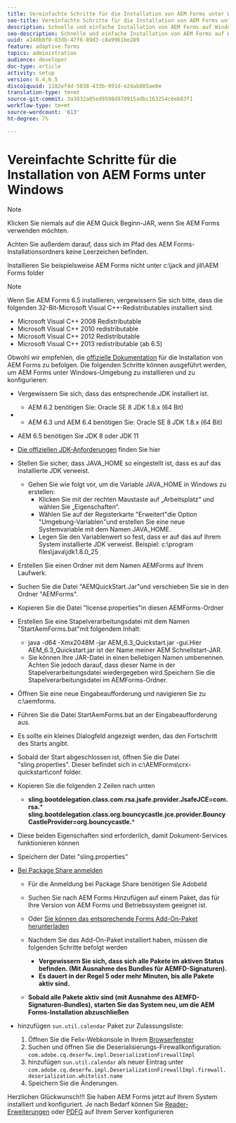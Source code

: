 ```yaml
---
title: Vereinfachte Schritte für die Installation von AEM Forms unter Windows
seo-title: Vereinfachte Schritte für die Installation von AEM Forms unter Windows
description: Schnelle und einfache Installation von AEM Forms auf Windows
seo-description: Schnelle und einfache Installation von AEM Forms auf Windows
uuid: a148b8f0-83db-47f6-89d3-c8a9961be289
feature: adaptive-forms
topics: administration
audience: developer
doc-type: article
activity: setup
version: 6.4,6.5
discoiquuid: 1182ef4d-5838-433b-991d-e24ab805ae0e
translation-type: tm+mt
source-git-commit: 3a3832a05ed9598d970915adbc163254c6eb83f1
workflow-type: tm+mt
source-wordcount: '613'
ht-degree: 7%

---
```



# Vereinfachte Schritte für die Installation von AEM Forms unter Windows

>[!NOTE]
>
>Klicken Sie niemals auf die AEM Quick Beginn-JAR, wenn Sie AEM Forms verwenden möchten.
>
>Achten Sie außerdem darauf, dass sich im Pfad des AEM Forms-Installationsordners keine Leerzeichen befinden.
>
>Installieren Sie beispielsweise AEM Forms nicht unter c:\jack and jill\AEM Forms folder

>[!NOTE]
>
>Wenn Sie AEM Forms 6.5 installieren, vergewissern Sie sich bitte, dass die folgenden 32-Bit-Microsoft Visual C++-Redistributables installiert sind.
>
>* Microsoft Visual C++ 2008 Redistributable
>* Microsoft Visual C++ 2010 redistributable
>* Microsoft Visual C++ 2012 Redistributable
>* Microsoft Visual C++ 2013 redistributable (ab 6.5)


Obwohl wir empfehlen, die [offizielle Dokumentation](https://helpx.adobe.com/de/experience-manager/6-3/forms/using/installing-configuring-aem-forms-osgi.html) für die Installation von AEM Forms zu befolgen. Die folgenden Schritte können ausgeführt werden, um AEM Forms unter Windows-Umgebung zu installieren und zu konfigurieren:

* Vergewissern Sie sich, dass das entsprechende JDK installiert ist.
   * AEM 6.2 benötigen Sie: Oracle SE 8 JDK 1.8.x (64 Bit)
* 
   * AEM 6.3 und AEM 6.4 benötigen Sie: Oracle SE 8 JDK 1.8.x (64 Bit)
* AEM 6.5 benötigen Sie JDK 8 oder JDK 11
* [Die offiziellen JDK-Anforderungen](https://helpx.adobe.com/de/experience-manager/6-3/sites/deploying/using/technical-requirements.html) finden Sie hier
* Stellen Sie sicher, dass JAVA_HOME so eingestellt ist, dass es auf das installierte JDK verweist.
   * Gehen Sie wie folgt vor, um die Variable JAVA_HOME in Windows zu erstellen:
      * Klicken Sie mit der rechten Maustaste auf „Arbeitsplatz“ und wählen Sie „Eigenschaften“.
      * Wählen Sie auf der Registerkarte &quot;Erweitert&quot;die Option &quot;Umgebung-Variablen&quot;und erstellen Sie eine neue Systemvariable mit dem Namen JAVA_HOME.
      * Legen Sie den Variablenwert so fest, dass er auf das auf Ihrem System installierte JDK verweist. Beispiel: c:\program files\java\jdk1.8.0_25

* Erstellen Sie einen Ordner mit dem Namen AEMForms auf Ihrem Laufwerk.
* Suchen Sie die Datei &quot;AEMQuickStart.Jar&quot;und verschieben Sie sie in den Ordner &quot;AEMForms&quot;.
* Kopieren Sie die Datei &quot;license.properties&quot;in diesen AEMForms-Ordner
* Erstellen Sie eine Stapelverarbeitungsdatei mit dem Namen &quot;StartAemForms.bat&quot;mit folgendem Inhalt:
   * java -d64 -Xmx2048M -jar AEM_6.3_Quickstart.jar -gui.Hier AEM_6.3_Quickstart.jar ist der Name meiner AEM Schnellstart-JAR.
   * Sie können Ihre JAR-Datei in einen beliebigen Namen umbenennen. Achten Sie jedoch darauf, dass dieser Name in der Stapelverarbeitungsdatei wiedergegeben wird.Speichern Sie die Stapelverarbeitungsdatei im AEMForms-Ordner.

* Öffnen Sie eine neue Eingabeaufforderung und navigieren Sie zu c:\aemforms.

* Führen Sie die Datei StartAemForms.bat an der Eingabeaufforderung aus.

* Es sollte ein kleines Dialogfeld angezeigt werden, das den Fortschritt des Starts angibt.

* Sobald der Start abgeschlossen ist, öffnen Sie die Datei &quot;sling.properties&quot;. Dieser befindet sich in c:\AEMForms\crx-quickstart\conf folder.

* Kopieren Sie die folgenden 2 Zeilen nach unten
   * **sling.bootdelegation.class.com.rsa.jsafe.provider.JsafeJCE=com.rsa.*** **sling.bootdelegation.class.org.bouncycastle.jce.provider.BouncyCastleProvider=org.bouncycastle.***
* Diese beiden Eigenschaften sind erforderlich, damit Dokument-Services funktionieren können
* Speichern der Datei &quot;sling.properties&quot;

* [Bei Package Share anmelden](http://localhost:4502/crx/packageshare/login.html)

   * Für die Anmeldung bei Package Share benötigen Sie AdobeId
   * Suchen Sie nach AEM Forms Hinzufügen auf einem Paket, das für Ihre Version von AEM Forms und Betriebssystem geeignet ist.
   * Oder [Sie können das entsprechende Forms Add-On-Paket herunterladen](https://helpx.adobe.com/aem-forms/kb/aem-forms-releases.html)
   * Nachdem Sie das Add-On-Paket installiert haben, müssen die folgenden Schritte befolgt werden

      * **Vergewissern Sie sich, dass sich alle Pakete im aktiven Status befinden. (Mit Ausnahme des Bundles für AEMFD-Signaturen).**
      * **Es dauert in der Regel 5 oder mehr Minuten, bis alle Pakete aktiv sind.**
   * **Sobald alle Pakete aktiv sind (mit Ausnahme des AEMFD-Signaturen-Bundles), starten Sie das System neu, um die AEM Forms-Installation abzuschließen**


* hinzufügen `sun.util.calendar` Paket zur Zulassungsliste:

   1. Öffnen Sie die Felix-Webkonsole in Ihrem [Browserfenster](http://localhost:4502/system/console/configMgr)
   2. Suchen und öffnen Sie die Deserialisierungs-Firewallkonfiguration: `com.adobe.cq.deserfw.impl.DeserializationFirewallImpl`
   3. hinzufügen `sun.util.calendar` als neuer Eintrag unter `com.adobe.cq.deserfw.impl.DeserializationFirewallImpl.firewall.deserialization.whitelist.name`
   4. Speichern Sie die Änderungen.

Herzlichen Glückwunsch!!! Sie haben AEM Forms jetzt auf Ihrem System installiert und konfiguriert.
Je nach Bedarf können Sie [Reader-Erweiterungen](https://helpx.adobe.com/experience-manager/6-3/forms/using/configuring-document-services.html) oder [ PDFG](https://helpx.adobe.com/experience-manager/6-3/forms/using/install-configure-pdf-generator.html) auf Ihrem Server konfigurieren
